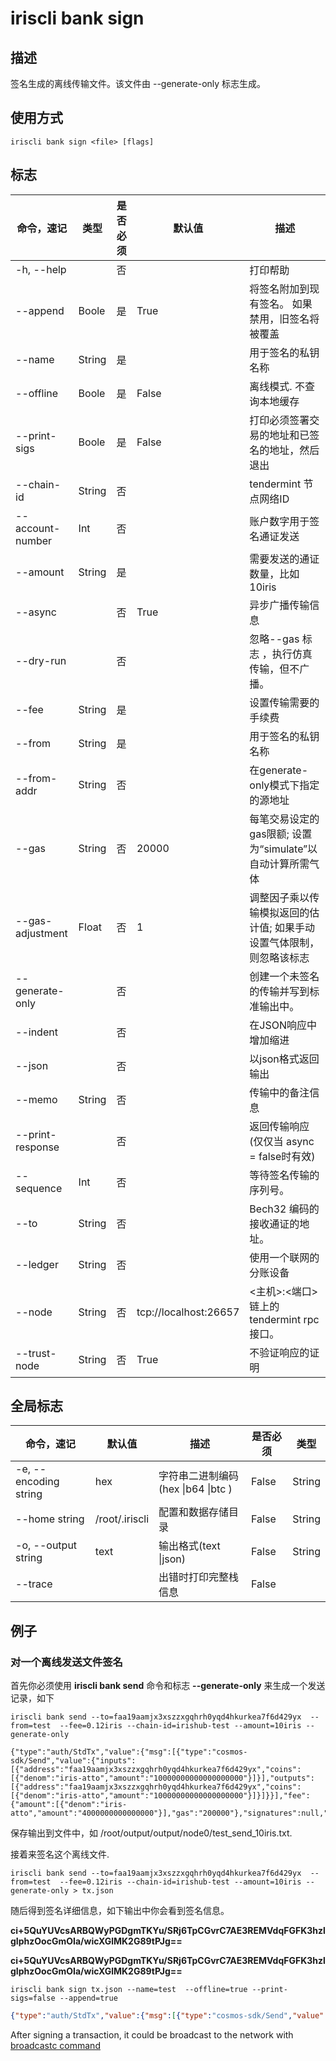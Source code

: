 # iriscli bank sign

## 描述

签名生成的离线传输文件。该文件由 --generate-only 标志生成。

## 使用方式

```
iriscli bank sign <file> [flags]
```

 

## 标志

| 命令，速记       | 类型   | 是否必须 | 默认值                | 描述                                                         |
| ---------------- | ------ | -------- | --------------------- | ------------------------------------------------------------ |
| -h, --help       |        | 否       |                       | 打印帮助                                                     |
| --append         | Boole  | 是       | True                  | 将签名附加到现有签名。 如果禁用，旧签名将被覆盖              |
| --name           | String | 是       |                       | 用于签名的私钥名称                                           |
| --offline        | Boole  | 是       | False                 | 离线模式. 不查询本地缓存                                     |
| --print-sigs     | Boole  | 是       | False                 | 打印必须签署交易的地址和已签名的地址，然后退出               |
| --chain-id       | String | 否       |                       | tendermint 节点网络ID                                        |
| --account-number | Int    | 否       |                       | 账户数字用于签名通证发送                                     |
| --amount         | String | 是       |                       | 需要发送的通证数量，比如10iris                               |
| --async          |        | 否       | True                  | 异步广播传输信息                                             |
| --dry-run        |        | 否       |                       | 忽略--gas 标志 ，执行仿真传输，但不广播。                    |
| --fee            | String | 是       |                       | 设置传输需要的手续费                                         |
| --from           | String | 是       |                       | 用于签名的私钥名称                                           |
| --from-addr      | String | 否       |                       | 在generate-only模式下指定的源地址                            |
| --gas            | String | 否       | 20000                 | 每笔交易设定的gas限额; 设置为“simulate”以自动计算所需气体    |
| --gas-adjustment | Float  | 否       | 1                     | 调整因子乘以传输模拟返回的估计值; 如果手动设置气体限制，则忽略该标志 |
| --generate-only  |        | 否       |                       | 创建一个未签名的传输并写到标准输出中。                       |
| --indent         |        | 否       |                       | 在JSON响应中增加缩进                                         |
| --json           |        | 否       |                       | 以json格式返回输出                                           |
| --memo           | String | 否       |                       | 传输中的备注信息                                             |
| --print-response |        | 否       |                       | 返回传输响应 (仅仅当 async = false时有效)                    |
| --sequence       | Int    | 否       |                       | 等待签名传输的序列号。                                       |
| --to             | String | 否       |                       | Bech32 编码的接收通证的地址。                                |
| --ledger         | String | 否       |                       | 使用一个联网的分账设备                                       |
| --node           | String | 否       | tcp://localhost:26657 | <主机>:<端口> 链上的tendermint rpc 接口。                    |
| --trust-node     | String | 否       | True                  | 不验证响应的证明                                             |



## 全局标志

| 命令，速记            | 默认值         | 描述                                | 是否必须 | 类型   |
| --------------------- | -------------- | ----------------------------------- | -------- | ------ |
| -e, --encoding string | hex            | 字符串二进制编码 (hex \|b64 \|btc ) | False    | String |
| --home string         | /root/.iriscli | 配置和数据存储目录                  | False    | String |
| -o, --output string   | text           | 输出格式(text \|json)               | False    | String |
| --trace               |                | 出错时打印完整栈信息                | False    |        |

## 例子

### 对一个离线发送文件签名

首先你必须使用 **iriscli bank send**  命令和标志 **--generate-only** 来生成一个发送记录，如下

```  
iriscli bank send --to=faa19aamjx3xszzxgqhrh0yqd4hkurkea7f6d429yx  --from=test  --fee=0.12iris --chain-id=irishub-test --amount=10iris --generate-only

{"type":"auth/StdTx","value":{"msg":[{"type":"cosmos-sdk/Send","value":{"inputs":[{"address":"faa19aamjx3xszzxgqhrh0yqd4hkurkea7f6d429yx","coins":[{"denom":"iris-atto","amount":"10000000000000000000"}]}],"outputs":[{"address":"faa19aamjx3xszzxgqhrh0yqd4hkurkea7f6d429yx","coins":[{"denom":"iris-atto","amount":"10000000000000000000"}]}]}}],"fee":{"amount":[{"denom":"iris-atto","amount":"4000000000000000"}],"gas":"200000"},"signatures":null,"memo":""}}
```



保存输出到文件中，如  /root/output/output/node0/test_send_10iris.txt.

接着来签名这个离线文件.

```
iriscli bank send --to=faa19aamjx3xszzxgqhrh0yqd4hkurkea7f6d429yx  --from=test  --fee=0.12iris --chain-id=irishub-test --amount=10iris --generate-only > tx.json
```

随后得到签名详细信息，如下输出中你会看到签名信息。 

**ci+5QuYUVcsARBQWyPGDgmTKYu/SRj6TpCGvrC7AE3REMVdqFGFK3hzlgIphzOocGmOIa/wicXGlMK2G89tPJg==**

**ci+5QuYUVcsARBQWyPGDgmTKYu/SRj6TpCGvrC7AE3REMVdqFGFK3hzlgIphzOocGmOIa/wicXGlMK2G89tPJg==**

```
iriscli bank sign tx.json --name=test  --offline=true --print-sigs=false --append=true
```

```json
{"type":"auth/StdTx","value":{"msg":[{"type":"cosmos-sdk/Send","value":{"inputs":[{"address":"faa106nhdckyf996q69v3qdxwe6y7408pvyvufy0x2","coins":[{"denom":"iris-atto","amount":"10000000000000000000"}]}],"outputs":[{"address":"faa1893x4l2rdshytfzvfpduecpswz7qtpstpr9x4h","coins":[{"denom":"iris-atto","amount":"10000000000000000000"}]}]}}],"fee":{"amount":[{"denom":"iris-atto","amount":"40000000000000000"}],"gas":"200000"},"signatures":[{"pub_key":{"type":"tendermint/PubKeySecp256k1","value":"Auouudrg0P86v2kq2lykdr97AJYGHyD6BJXAQtjR1gzd"},"signature":"sJewd6lKjma49rAiGVfdT+V0YYerKNx6ZksdumVCvuItqGm24bEN9msh7IJ12Sil1lYjqQjdAcjVCX/77FKlIQ==","account_number":"0","sequence":"3"}],"memo":"test"}}```
```
After signing a transaction, it could be broadcast to the network with [broadcastc command](./broadcast.md)